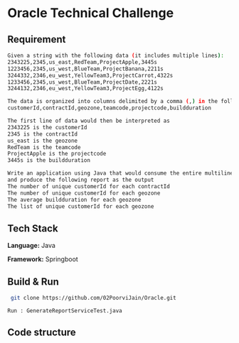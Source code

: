 
# Oracle Technical Challenge




## Requirement

```bash
Given a string with the following data (it includes multiple lines):
2343225,2345,us_east,RedTeam,ProjectApple,3445s
1223456,2345,us_west,BlueTeam,ProjectBanana,2211s
3244332,2346,eu_west,YellowTeam3,ProjectCarrot,4322s
1233456,2345,us_west,BlueTeam,ProjectDate,2221s
3244132,2346,eu_west,YellowTeam3,ProjectEgg,4122s

The data is organized into columns delimited by a comma (,) in the following order:
customerId,contractId,geozone,teamcode,projectcode,buildduration

The first line of data would then be interpreted as
2343225 is the customerId
2345 is the contractId
us_east is the geozone
RedTeam is the teamcode
ProjectApple is the projectcode
3445s is the buildduration

Write an application using Java that would consume the entire multiline string as the input
and produce the following report as the output
The number of unique customerId for each contractId
The number of unique customerId for each geozone
The average buildduration for each geozone
The list of unique customerId for each geozone

```

## Tech Stack

**Language:** Java

**Framework:** Springboot


## Build & Run

```bash
 git clone https://github.com/02PoorviJain/Oracle.git

```
    Run : GenerateReportServiceTest.java
## Code structure 



